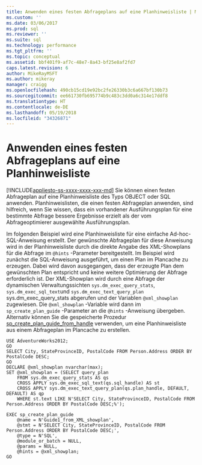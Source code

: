 ```yaml
---
title: Anwenden eines festen Abfrageplans auf eine Planhinweisliste | Microsoft-Dokumentation
ms.custom: ''
ms.date: 03/06/2017
ms.prod: sql
ms.reviewer: ''
ms.suite: sql
ms.technology: performance
ms.tgt_pltfrm: ''
ms.topic: conceptual
ms.assetid: bbf401f9-af7c-48e7-8a43-bf25e8af2fd7
caps.latest.revision: 6
author: MikeRayMSFT
ms.author: mikeray
manager: craigg
ms.openlocfilehash: 490cb15cd19e92bc2fe26330b3c6a667bf130b73
ms.sourcegitcommit: ee661730fb695774b9c483c3dd0a6c314e17ddf8
ms.translationtype: HT
ms.contentlocale: de-DE
ms.lasthandoff: 05/19/2018
ms.locfileid: "34326871"
---
```

# <a name="apply-a-fixed-query-plan-to-a-plan-guide"></a>Anwenden eines festen Abfrageplans auf eine Planhinweisliste
[!INCLUDE[appliesto-ss-xxxx-xxxx-xxx-md](../../includes/appliesto-ss-xxxx-xxxx-xxx-md.md)]
  Sie können einen festen Abfrageplan auf eine Planhinweisliste des Typs OBJECT oder SQL anwenden. Planhinweislisten, die einen festen Abfrageplan anwenden, sind hilfreich, wenn Sie wissen, dass ein vorhandener Ausführungsplan für eine bestimmte Abfrage bessere Ergebnisse erzielt als der vom Abfrageoptimierer ausgewählte Ausführungsplan.  
  
 Im folgenden Beispiel wird eine Planhinweisliste für eine einfache Ad-hoc-SQL-Anweisung erstellt. Der gewünschte Abfrageplan für diese Anweisung wird in der Planhinweisliste durch die direkte Angabe des XML-Showplans für die Abfrage im `@hints` -Parameter bereitgestellt. Im Beispiel wird zunächst die SQL-Anweisung ausgeführt, um einen Plan im Plancache zu erzeugen. Dabei wird davon ausgegangen, dass der erzeugte Plan dem gewünschten Plan entspricht und keine weitere Optimierung der Abfrage erforderlich ist. Der XML-Showplan wird durch eine Abfrage der dynamischen Verwaltungssichten `sys.dm_exec_query_stats`, `sys.dm_exec_sql_text`und `sys.dm_exec_text_query_plan` sys.dm_exec_query_stats abgerufen und der Variablen `@xml_showplan` zugewiesen. Die `@xml_showplan` -Variable wird dann im `sp_create_plan_guide` -Parameter an die `@hints` -Anweisung übergeben. Alternativ können Sie die gespeicherte Prozedur [sp_create_plan_guide_from_handle](../../relational-databases/system-stored-procedures/sp-create-plan-guide-from-handle-transact-sql.md) verwenden, um eine Planhinweisliste aus einem Abfrageplan im Plancache zu erstellen.  
  
```  
USE AdventureWorks2012;  
GO  
SELECT City, StateProvinceID, PostalCode FROM Person.Address ORDER BY PostalCode DESC;  
GO  
DECLARE @xml_showplan nvarchar(max);  
SET @xml_showplan = (SELECT query_plan  
    FROM sys.dm_exec_query_stats AS qs   
    CROSS APPLY sys.dm_exec_sql_text(qs.sql_handle) AS st  
    CROSS APPLY sys.dm_exec_text_query_plan(qs.plan_handle, DEFAULT, DEFAULT) AS qp  
    WHERE st.text LIKE N'SELECT City, StateProvinceID, PostalCode FROM Person.Address ORDER BY PostalCode DESC;%');  
  
EXEC sp_create_plan_guide   
    @name = N'Guide1_from_XML_showplan',   
    @stmt = N'SELECT City, StateProvinceID, PostalCode FROM Person.Address ORDER BY PostalCode DESC;',   
    @type = N'SQL',  
    @module_or_batch = NULL,   
    @params = NULL,   
    @hints = @xml_showplan;  
GO  
```  
  
  
